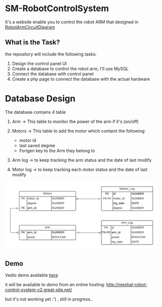 # SM-RobotControlSystem
It's a website enable you to control the robot ARM that designed in [RobotArmCircuitDiagram](https://github.com/meshalAlbishi/SM-RobotArmCircuitDiagram)

## What is the Task?
the repository will include the following tasks:
1. Design the control panel UI
2. Create a database to control the robot arm, I'll use MySQL
3. Connect the database with control panel
4. Create a php page to connect the database with the actual hardware 


# Database Design
The database contains 4 table
1. Arm -> This table to monitor the power of the arm if it's (on/off)
2. Motors -> This table to add the motor which containt the following:
    - motor id
    - last saved degree
    - Forigen key to the Arm they belong to
    
3. Arm log -> to keep tracking the arm status and the date of last modify 
4. Motor log ->  to keep tracking each motor status and the date of last modify


![](https://github.com/meshalAlbishi/SM-RobotControlSystem/blob/main/db_files/db%20structure.png)
## Demo
Vedio demo available [here](https://github.com/meshalAlbishi/SM-RobotControlSystem/blob/main/localhost%20demo.mp4)

it will be available to demo from an online hosting: 
http://meshal-robot-control-system-v2.great-site.net/

but it's not working yet :') , still in progress..
